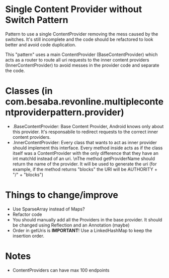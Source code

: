 Single Content Provider without Switch Pattern
===

Pattern to use a single ContentProvider removing the mess caused by the switches. It's still incomplete
and the code should be refactored to look better and avoid code duplication.

This "pattern" uses a main ContentProvider (BaseContentProvider) which acts as a router to route all
uri requests to the inner content providers (InnerContentProvider) to avoid messes in the provider code
and separate the code.

Classes (in com.besaba.revonline.multiplecontentproviderpattern.provider)
===
- .BaseContentProvider: Base Content Provider, Android knows only about this provider.
It's responsabile to redirect requests to the correct inner content providers.
- .InnerContentProvider: Every class that wants to act as inner provider should implement this interface.
Every method inside acts as if the class itself was a ContentProvider with the only difference that
they have an int matchId instead of an uri. \nThe method getProviderName should return the name of the
provider. It will be used to generate the uri (for example, if the method returns "blocks" the URI will be
AUTHORITY + "/" + "blocks")


Things to change/improve
===

- Use SparseArray instead of Maps?
- Refactor code
- You should manually add all the Providers in the base provider. It should be changed using Reflection
and an Annotation (maybe)
- Order in getUris is **IMPORTANT**! Use a LinkedHashMap to keep the insertion order.


Notes
===

- ContentProviders can have max 100 endpoints

